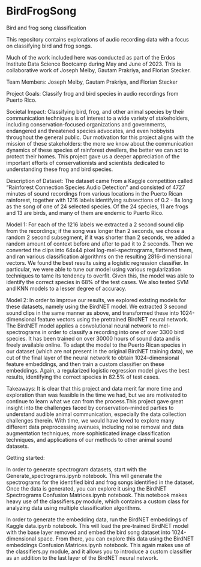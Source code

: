 # BirdFrogSong
 Bird and frog song classification


This repository contains explorations of audio recording data with a focus on classifying bird and
frog songs. 

Much of the work included here was conducted as part of the Erdos Institute Data Science Bootcamp
during May and June of 2023. This is collaborative work of Joseph Melby, Gautam Prakriya, and
Florian Stecker.

Team Members: Joseph Melby, Gautam Prakriya, and Florian Stecker

Project Goals: Classify frog and bird species in audio recordings from Puerto Rico.

Societal Impact: Classifying bird, frog, and other animal species by their communication techniques is of interest to a wide variety of stakeholders, including conservation-focused organizations and governments, endangered and threatened species advocates, and even hobbyists throughout the general public. Our motivation for this project aligns with the mission of these stakeholders: the more we know about the communication dynamics of these species of rainforest dwellers, the better we can act to protect their homes. This project gave us a deeper appreciation of the important efforts of conservationists and scientists dedicated to understanding these frog and bird species. 

Description of Dataset: The dataset came from a Kaggle competition called “Rainforest Connection Species Audio Detection” and consisted of 4727 minutes of sound recordings from various locations in the Puerto Rican rainforest, together with 1216 labels identifying subsections of 0.2 - 8s long as the song of one of 24 selected species. Of the 24 species, 11 are frogs and 13 are birds, and many of them are endemic to Puerto Rico.

Model 1: For each of the 1216 labels we extracted a 2 second sound clip from the recordings; if the song was longer than 2 seconds, we chose a random 2 second subsegment, if it was shorter than 2 seconds, we added a random amount of context before and after to pad it to 2 seconds. Then we converted the clips into 64x44 pixel log-mel-spectrograms, flattened them, and ran various classification algorithms on the resulting 2816-dimensional vectors. We found the best results using a logistic regression classifier. In particular, we were able to tune our model using various regularization techniques to tame its tendency to overfit. Given this, the model was able to identify the correct species in 68% of the test cases. We also tested SVM and KNN models to a lesser degree of accuracy. 

Model 2: In order to improve our results, we explored existing models for these datasets, namely using the BirdNET model. We extracted 3 second sound clips in the same manner as above, and transformed these into 1024-dimensional feature vectors using the pretrained BirdNET neural network. The BirdNET model applies a convolutional neural network to mel-spectrograms in order to classify a recording into one of over 3300 bird species. It has been trained on over 30000 hours of sound data and is freely available online. To adapt the model to the Puerto Rican species in our dataset (which are not present in the original BirdNET training data), we cut of the final layer of the neural network to obtain 1024-dimensional feature embeddings, and then train a custom classifier on these embeddings. Again, a regularized logistic regression model gives the best results, identifying the correct species in 82.5% of test cases.

Takeaways: It is clear that this project and data merit far more time and exploration than was feasible in the time we had, but we are motivated to continue to learn what we can from the process.This project gave great insight into the challenges faced by conservation-minded parties to understand audible animal communication, especially the data collection challenges therein. With time, we would have loved to explore many different data preprocessing avenues, including noise removal and data augmentation techniques, more sophisticated image classification techniques, and applications of our methods to other animal sound datasets. 

Getting started:

In order to generate spectrogram datasets, start with the Generate_spectrograms.ipynb notebook. This will generate the spectrograms for the identified bird and frog songs identified in the dataset. Once the data is generated, you can explore it using the BirdNET Spectrograms Confusion Matrices.ipynb notebook. This notebook makes heavy use of the classifiers.py module, which contains a custom class for analyzing data using multiple classification algorithms.

In order to generate the embedding data, run the BirdNET embeddings of Kaggle data.ipynb notebook. This will load the pre-trained BirdNET model with the base layer removed and embed the bird song dataset into 1024-dimensional space. From there, you can explore this data using the BirdNET embeddings Confusion Matrices.ipynb notebook. This again makes use of the classifiers.py module, and it allows you to introduce a custom classifier as an addition to the last layer of the BirdNET neural network.


